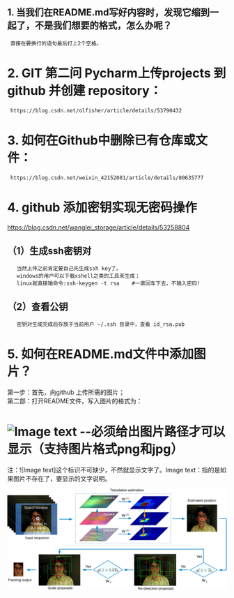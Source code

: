 
  ## 1. 当我们在README.md写好内容时，发现它缩到一起了，不是我们想要的格式，怎么办呢？  
     直接在要换行的语句最后打上2个空格。

  # 2. GIT 第二问 Pycharm上传projects 到github 并创建 repository：  
     https://blog.csdn.net/olfisher/article/details/53790432  
     
  # 3. 如何在Github中删除已有仓库或文件：
     https://blog.csdn.net/weixin_42152081/article/details/80635777  

  # 4. github 添加密钥实现无密码操作
   https://blog.csdn.net/wanglei_storage/article/details/53258804

   ## （1）生成ssh密钥对
       当然上传之前肯定要自己先生成ssh key了。  
       windows的用户可以下载xshell之类的工具来生成；  
       linux就直接输命令:ssh-keygen -t rsa    #一直回车下去，不输入密码!  
   ## （2）查看公钥  
       密钥对生成完成后存放于当前用户 ~/.ssh 目录中，查看 id_rsa.pub  
          
  # 5. 如何在README.md文件中添加图片？
   第一步：首先，向github 上传所需的图片；    
   第二部：打开README文件，写入图片的格式为：    
  #  ![Image text](图片的URL) --必须给出图片路径才可以显示（支持图片格式png和jpg） 
  注：![Image text]这个标识不可缺少，不然就显示文字了。Image text：指的是如果图片不存在了，要显示的文字说明。

   ![image](https://github.com/liuliu408/image/blob/master/image1.png)
 
 



